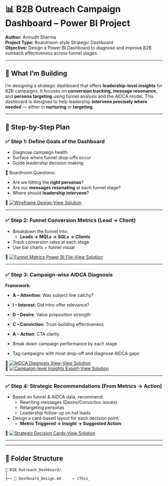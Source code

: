 # 📊 B2B Outreach Campaign Dashboard – Power BI Project

**Author:** Anirudh Sharma  
**Project Type:** Boardroom-style Strategic Dashboard  
**Objective:** Design a Power BI Dashboard to diagnose and improve B2B outreach effectiveness across funnel stages.

---

## 🔧 What I’m Building

I’m designing a strategic dashboard that offers **leadership-level insights** for B2B campaigns. It focuses on **conversion tracking, message resonance**, and **persona targeting** using funnel analysis and the AIDCA model. This dashboard is designed to help leadership **intervene precisely where needed** — either in **nurturing** or **targeting**.

---

## 📌 Step-by-Step Plan

### ✅ Step 1: Define Goals of the Dashboard  
- Diagnose campaign health  
- Surface where funnel drop-offs occur  
- Guide leadership decision-making  

🎯 Boardroom Questions:
- Are we hitting the **right personas**?
- Are our **messages resonating** at each funnel stage?
- Where should **leadership intervene**?

🔘 [![Wireframe Design-View Solution](https://img.shields.io/badge/View%20Solution-01_Details%20_Details_Assignment_03-brightgreen)](https://github.com/Aniru1105/DT_Fellowship/blob/Assignment_03_branch/Details_Assignment_03.md)  

---

### ✅ Step 2: Funnel Conversion Metrics (Lead → Client)

- Breakdown the funnel into:  
  - **Leads → MQLs → SQLs → Clients**  
- Track conversion rates at each stage  
- Use bar charts + funnel visual

🔘 [![Funnel Metrics Power BI File-View Solution](https://img.shields.io/badge/View%20Solution-01_Details%20_PowerBI_Dashboard-brightgreen)](https://github.com/Aniru1105/DT_Fellowship/blob/Assignment_03_branch/Dl_Fellowship.pdf) 

---

### ✅ Step 3: Campaign-wise AIDCA Diagnosis

**Framework:**  
- **A – Attention**: Was subject line catchy?  
- **I – Interest**: Did intro offer relevance?  
- **D – Desire**: Value proposition strength  
- **C – Conviction**: Trust-building effectiveness  
- **A – Action**: CTA clarity  

- Break down campaign performance by each stage  
- Tag campaigns with most drop-off and diagnose AIDCA gaps  

🔘 [![AIDCA Diagnosis View-View Solution](https://img.shields.io/badge/View%20Solution-01_Details%20_Assesment_1.md-brightgreen)](https://github.com/Aniru1105/DT_Fellowship/blob/main/Details%20_Assesment_1.md)  
🔘 [![Campaign-level Insights Export-View Solution](https://img.shields.io/badge/View%20Solution-01_Details%20_Assesment_1.md-brightgreen)](https://github.com/Aniru1105/DT_Fellowship/blob/main/Details%20_Assesment_1.md)

---

### ✅ Step 4: Strategic Recommendations (From Metrics → Action)

- Based on funnel & AIDCA data, recommend:
  - Rewriting messages (Desire/Conviction issues)
  - Retargeting personas
  - Leadership follow-up on hot leads
- Design a card-based layout for each decision point:
  - **Metric Triggered → Insight → Suggested Action**

🔘 [![Strategic Decision Cards-View Solution](https://img.shields.io/badge/View%20Solution-01_Details%20_Assesment_1.md-brightgreen)](https://github.com/Aniru1105/DT_Fellowship/blob/main/Details%20_Assesment_1.md)

--- 
---

## 📂 Folder Structure

```text
📁 B2B_Outreach_Dashboard/
│
├── 📄 Dashboard_Design.md     ← (This_
